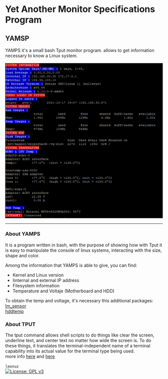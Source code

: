 # Yet Another Monitor Specifications Program 
## YAMSP
 
YAMPS it's a small bash Tput monitor program.
allows to get information necessary to know a Linux system. 

![](/output.png?raw=true "Output from yamsp Monitor")

---

### About YAMPS
It is a program written in bash, with the purpose of showing how with Tput it is easy to 
manipulate the console of linux systems, interacting with the size, shape and color.

Among the information that YAMPS is able to give, you can find: 
- Kernel and Linux version
- Iinternal and external IP address
- Filesystem information
- Temperature and Voltaje (Motherboard and HDD)

To obtain the temp and voltage, it's necessary this additional packages:  
[lm_sensor](https://github.com/lm-sensors/lm-sensors)  
[hddtemp](https://github.com/guzu/hddtemp)

### About TPUT
The tput command allows shell scripts to do things like clear the screen, underline text, 
and center text no matter how wide the screen is. To do these things, it translates the 
terminal-independent name of a terminal capability into its actual value for the terminal 
type being used.  
more info [here](https://linuxcommand.org/lc3_adv_tput.php) and [here](https://www.gnu.org/software/termutils/manual/termutils-2.0/html_chapter/tput_1.html#SEC5)


`leonuz`  
[![License: GPL v3](https://img.shields.io/badge/License-GPL%20v3-blue.svg)](http://www.gnu.org/licenses/gpl-3.0)
